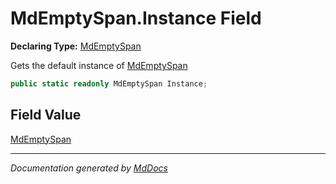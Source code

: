 ﻿# MdEmptySpan.Instance Field

**Declaring Type:** [MdEmptySpan](../index.md)

Gets the default instance of [MdEmptySpan](../index.md)

```csharp
public static readonly MdEmptySpan Instance;
```

## Field Value

[MdEmptySpan](../index.md)

___

*Documentation generated by [MdDocs](https://github.com/ap0llo/mddocs)*
